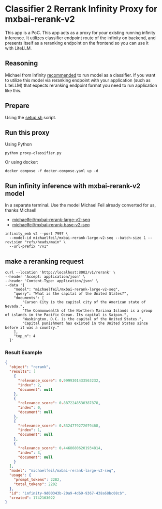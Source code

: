 # Classifier 2 Rerrank Infinity Proxy for mxbai-rerank-v2

This app is a PoC. This app acts as a proxy for your existing running infinity inference. It utilizes classifier endpoint route of the infinity on backend, and presents itself as a reranking endpoint on the frontend so you can use it with LiteLLM.

## Reasoning

Michael from Infinity [recommended](https://github.com/michaelfeil/infinity/issues/552) to run model as a classifier. If you want to utilize this model via reranking endpoint with your application (such as LiteLLM) that expects reranking endpoint format you need to run application like this.

## Prepare

Using the [setup.sh](setup.sh) script.

## Run this proxy

Using Python
```shell
python proxy-classifier.py
```

Or using docker:
```shell
docker compose -f docker-compose.yaml up -d
```

## Run infinity inference with mxbai-rerank-v2 model

In a separate terminal. Use the model Michael Feil already converted for us, thanks Michael!

- [michaelfeil/mxbai-rerank-large-v2-seq](https://huggingface.co/michaelfeil/mxbai-rerank-large-v2-seq)
- [michaelfeil/mxbai-rerank-base-v2-seq](https://huggingface.co/michaelfeil/mxbai-rerank-base-v2-seq)

```shell
infinity_emb v2 --port 7997 \
  --model-id michaelfeil/mxbai-rerank-large-v2-seq --batch-size 1 --revision "refs/heads/main" \
  --url-prefix "/v1"
```

## make a reranking request

```shell
curl --location 'http://localhost:8002/v1/rerank' \
--header 'Accept: application/json' \
--header 'Content-Type: application/json' \
--data '{
    "model": "michaelfeil/mxbai-rerank-large-v2-seq",
    "query": "What is the capital of the United States?",
    "documents": [
        "Carson City is the capital city of the American state of Nevada.",
        "The Commonwealth of the Northern Mariana Islands is a group of islands in the Pacific Ocean. Its capital is Saipan.",
        "Washington, D.C. is the capital of the United States.",
        "Capital punishment has existed in the United States since before it was a country."
    ],
    "top_n": 4
  }'
```

### Result Example

```json
{
  "object": "rerank",
  "results": [
    {
      "relevance_score": 0.9999301433563232,
      "index": 2,
      "document": null
    },
    {
      "relevance_score": 0.8872248530387878,
      "index": 0,
      "document": null
    },
    {
      "relevance_score": 0.8324779272079468,
      "index": 1,
      "document": null
    },
    {
      "relevance_score": 0.44686806201934814,
      "index": 3,
      "document": null
    }
  ],
  "model": "michaelfeil/mxbai-rerank-large-v2-seq",
  "usage": {
    "prompt_tokens": 2282,
    "total_tokens": 2282
  },
  "id": "infinity-9d00343b-20a9-4d69-9367-438a68bc08cb",
  "created": 1742163022
}
```
